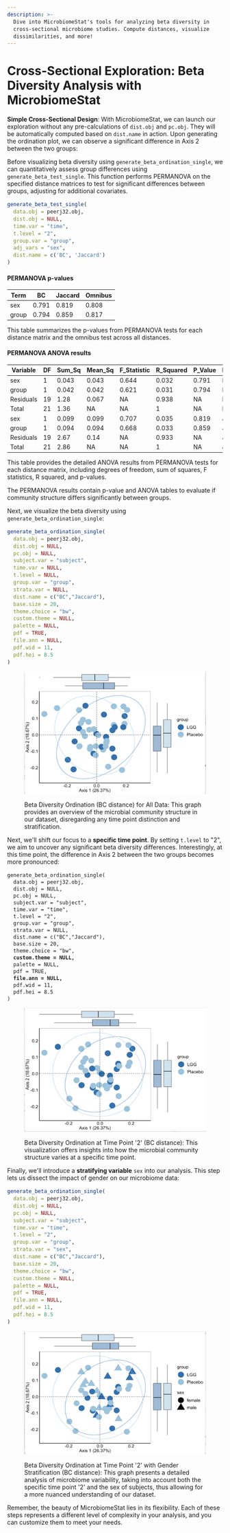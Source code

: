 ```yaml
---
description: >-
  Dive into MicrobiomeStat's tools for analyzing beta diversity in
  cross-sectional microbiome studies. Compute distances, visualize
  dissimilarities, and more!
---
```


# Cross-Sectional Exploration: Beta Diversity Analysis with MicrobiomeStat

**Simple Cross-Sectional Design**: With MicrobiomeStat, we can launch our exploration without any pre-calculations of `dist.obj` and `pc.obj`. They will be automatically computed based on `dist.name` in action. Upon generating the ordination plot, we can observe a significant difference in Axis 2 between the two groups:

Before visualizing beta diversity using `generate_beta_ordination_single`, we can quantitatively assess group differences using `generate_beta_test_single`. This function performs PERMANOVA on the specified distance matrices to test for significant differences between groups, adjusting for additional covariates.

```r
generate_beta_test_single(
  data.obj = peerj32.obj,
  dist.obj = NULL,
  time.var = "time",
  t.level = "2",
  group.var = "group", 
  adj_vars = "sex",
  dist.name = c('BC', 'Jaccard') 
)
```

#### PERMANOVA p-values

| Term  | BC    | Jaccard | Omnibus |
| ----- | ----- | ------- | ------- |
| sex   | 0.791 | 0.819   | 0.808   |
| group | 0.794 | 0.859   | 0.817   |

This table summarizes the p-values from PERMANOVA tests for each distance matrix and the omnibus test across all distances.

#### PERMANOVA ANOVA results

<table><thead><tr><th>Variable</th><th width="53">DF</th><th>Sum_Sq</th><th>Mean_Sq</th><th>F_Statistic</th><th>R_Squared</th><th>P_Value</th><th>Distance</th></tr></thead><tbody><tr><td>sex</td><td>1</td><td>0.043</td><td>0.043</td><td>0.644</td><td>0.032</td><td>0.791</td><td>BC</td></tr><tr><td>group</td><td>1</td><td>0.042</td><td>0.042</td><td>0.621</td><td>0.031</td><td>0.794</td><td>BC</td></tr><tr><td>Residuals</td><td>19</td><td>1.28</td><td>0.067</td><td>NA</td><td>0.938</td><td>NA</td><td>BC</td></tr><tr><td>Total</td><td>21</td><td>1.36</td><td>NA</td><td>NA</td><td>1</td><td>NA</td><td>BC</td></tr><tr><td>sex</td><td>1</td><td>0.099</td><td>0.099</td><td>0.707</td><td>0.035</td><td>0.819</td><td>Jaccard</td></tr><tr><td>group</td><td>1</td><td>0.094</td><td>0.094</td><td>0.668</td><td>0.033</td><td>0.859</td><td>Jaccard</td></tr><tr><td>Residuals</td><td>19</td><td>2.67</td><td>0.14</td><td>NA</td><td>0.933</td><td>NA</td><td>Jaccard</td></tr><tr><td>Total</td><td>21</td><td>2.86</td><td>NA</td><td>NA</td><td>1</td><td>NA</td><td>Jaccard</td></tr></tbody></table>

This table provides the detailed ANOVA results from PERMANOVA tests for each distance matrix, including degrees of freedom, sum of squares, F statistics, R squared, and p-values.

The PERMANOVA results contain p-value and ANOVA tables to evaluate if community structure differs significantly between groups.

Next, we visualize the beta diversity using `generate_beta_ordination_single`:

```r
generate_beta_ordination_single(
  data.obj = peerj32.obj,
  dist.obj = NULL,
  pc.obj = NULL,
  subject.var = "subject",
  time.var = NULL,
  t.level = NULL,
  group.var = "group",
  strata.var = NULL,
  dist.name = c("BC","Jaccard"),
  base.size = 20,
  theme.choice = "bw",
  custom.theme = NULL,
  palette = NULL,
  pdf = TRUE,
  file.ann = NULL,
  pdf.wid = 11,
  pdf.hei = 8.5
)
```

<figure><img src="../.gitbook/assets/Screenshot 2023-06-11 at 20.20.28.png" alt=""><figcaption><p>Beta Diversity Ordination (BC distance) for All Data: This graph provides an overview of the microbial community structure in our dataset, disregarding any time point distinction and stratification.</p></figcaption></figure>

Next, we'll shift our focus to a **specific time point**. By setting `t.level` to "2", we aim to uncover any significant beta diversity differences. Interestingly, at this time point, the difference in Axis 2 between the two groups becomes more pronounced:

<pre class="language-r"><code class="lang-r">generate_beta_ordination_single(
  data.obj = peerj32.obj,
  dist.obj = NULL,
  pc.obj = NULL,
  subject.var = "subject",
  time.var = "time",
  t.level = "2",
  group.var = "group",
  strata.var = NULL,
  dist.name = c("BC","Jaccard"),
  base.size = 20,
  theme.choice = "bw",
<strong>  custom.theme = NULL,
</strong>  palette = NULL,
  pdf = TRUE,
<strong>  file.ann = NULL,
</strong>  pdf.wid = 11,
  pdf.hei = 8.5
)
</code></pre>

<figure><img src="../.gitbook/assets/Screenshot 2023-06-11 at 20.21.25.png" alt=""><figcaption><p>Beta Diversity Ordination at Time Point '2' (BC distance): This visualization offers insights into how the microbial community structure varies at a specific time point.</p></figcaption></figure>

Finally, we'll introduce a **stratifying variable** `sex` into our analysis. This step lets us dissect the impact of gender on our microbiome data:

```r
generate_beta_ordination_single(
  data.obj = peerj32.obj,
  dist.obj = NULL,
  pc.obj = NULL,
  subject.var = "subject",
  time.var = "time",
  t.level = "2",
  group.var = "group",
  strata.var = "sex",
  dist.name = c("BC","Jaccard"),
  base.size = 20,
  theme.choice = "bw",
  custom.theme = NULL,
  palette = NULL,
  pdf = TRUE,
  file.ann = NULL,
  pdf.wid = 11,
  pdf.hei = 8.5
)
```

<figure><img src="../.gitbook/assets/Screenshot 2023-06-11 at 20.22.28.png" alt=""><figcaption><p>Beta Diversity Ordination at Time Point '2' with Gender Stratification (BC distance): This graph presents a detailed analysis of microbiome variability, taking into account both the specific time point '2' and the sex of subjects, thus allowing for a more nuanced understanding of our dataset.</p></figcaption></figure>

Remember, the beauty of MicrobiomeStat lies in its flexibility. Each of these steps represents a different level of complexity in your analysis, and you can customize them to meet your needs.&#x20;
